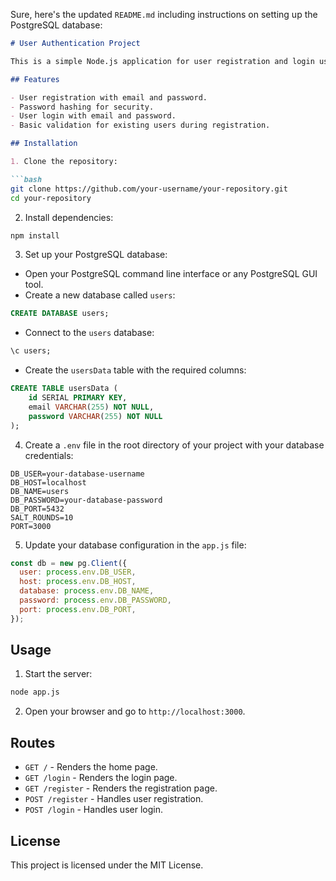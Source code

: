 Sure, here's the updated `README.md` including instructions on setting up the PostgreSQL database:

```markdown
# User Authentication Project

This is a simple Node.js application for user registration and login using Express.js, PostgreSQL, and bcrypt for password hashing.

## Features

- User registration with email and password.
- Password hashing for security.
- User login with email and password.
- Basic validation for existing users during registration.

## Installation

1. Clone the repository:

```bash
git clone https://github.com/your-username/your-repository.git
cd your-repository
```

2. Install dependencies:

```bash
npm install
```

3. Set up your PostgreSQL database:

- Open your PostgreSQL command line interface or any PostgreSQL GUI tool.
- Create a new database called `users`:

```sql
CREATE DATABASE users;
```

- Connect to the `users` database:

```sql
\c users;
```

- Create the `usersData` table with the required columns:

```sql
CREATE TABLE usersData (
    id SERIAL PRIMARY KEY,
    email VARCHAR(255) NOT NULL,
    password VARCHAR(255) NOT NULL
);
```

4. Create a `.env` file in the root directory of your project with your database credentials:

```plaintext
DB_USER=your-database-username
DB_HOST=localhost
DB_NAME=users
DB_PASSWORD=your-database-password
DB_PORT=5432
SALT_ROUNDS=10
PORT=3000
```

5. Update your database configuration in the `app.js` file:

```javascript
const db = new pg.Client({
  user: process.env.DB_USER,
  host: process.env.DB_HOST,
  database: process.env.DB_NAME,
  password: process.env.DB_PASSWORD,
  port: process.env.DB_PORT,
});
```

## Usage

1. Start the server:

```bash
node app.js
```

2. Open your browser and go to `http://localhost:3000`.

## Routes

- `GET /` - Renders the home page.
- `GET /login` - Renders the login page.
- `GET /register` - Renders the registration page.
- `POST /register` - Handles user registration.
- `POST /login` - Handles user login.

## License

This project is licensed under the MIT License.
```
